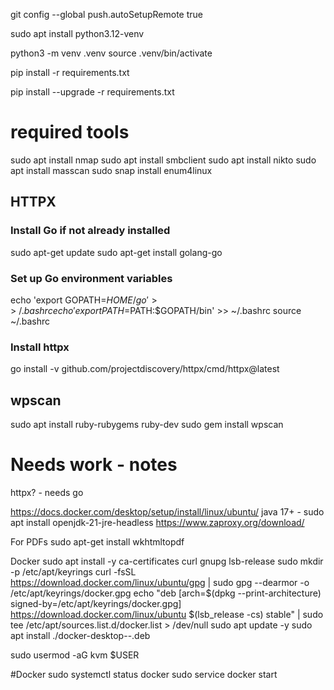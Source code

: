 git config --global push.autoSetupRemote true

sudo apt install python3.12-venv

python3 -m venv .venv
source .venv/bin/activate

pip install -r requirements.txt

pip install --upgrade -r requirements.txt


# required tools
sudo apt install nmap
sudo apt install smbclient
sudo apt install nikto
sudo apt install masscan
sudo snap install enum4linux

## HTTPX
### Install Go if not already installed
sudo apt-get update
sudo apt-get install golang-go

### Set up Go environment variables
echo 'export GOPATH=$HOME/go' >> ~/.bashrc
echo 'export PATH=$PATH:$GOPATH/bin' >> ~/.bashrc
source ~/.bashrc

### Install httpx
go install -v github.com/projectdiscovery/httpx/cmd/httpx@latest

## wpscan
sudo apt install ruby-rubygems ruby-dev
sudo gem install wpscan


# Needs work - notes
httpx? - needs go

https://docs.docker.com/desktop/setup/install/linux/ubuntu/
java 17+ - sudo apt install openjdk-21-jre-headless
https://www.zaproxy.org/download/


For PDFs
sudo apt-get install wkhtmltopdf

Docker
sudo apt install -y ca-certificates curl gnupg lsb-release
sudo mkdir -p /etc/apt/keyrings
curl -fsSL https://download.docker.com/linux/ubuntu/gpg | sudo gpg --dearmor -o /etc/apt/keyrings/docker.gpg
echo "deb [arch=$(dpkg --print-architecture) signed-by=/etc/apt/keyrings/docker.gpg] https://download.docker.com/linux/ubuntu $(lsb_release -cs) stable" | sudo tee /etc/apt/sources.list.d/docker.list > /dev/null
sudo apt update -y
sudo apt install ./docker-desktop-<version>-<arch>.deb

sudo usermod -aG kvm $USER

#Docker
sudo systemctl status docker
sudo service docker start